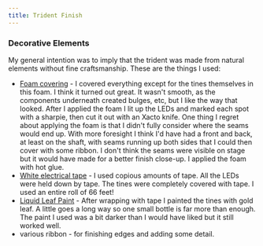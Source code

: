 ```yaml
---
title: Trident Finish
---
```


### Decorative Elements

My general intention was to imply that the trident was made from natural elements without fine craftsmanship.  These are the things I used:

* [Foam covering](https://smile.amazon.com/gp/product/B002JPX68W/ref=oh_aui_detailpage_o09_s00) - I covered everything except for the tines themselves in this foam.  I think it turned out great.  It wasn't smooth, as the components underneath created bulges, etc, but I like the way that looked.  After I applied the foam I lit up the LEDs and marked each spot with a sharpie, then cut it out with an Xacto knife.  One thing I regret about applying the foam is that I didn't fully consider where the seams would end up.  With more foresight I think I'd have had a front and back, at least on the shaft, with seams running up both sides that I could then cover with some ribbon.  I don't think the seams were visible on stage but it would have made for a better finish close-up.  I applied the foam with hot glue.
* [White electrical tape](https://smile.amazon.com/gp/product/B000FP8HSM/ref=oh_aui_detailpage_o04_s02) - I used copious amounts of tape.  All the LEDs were held down by tape.  The tines were completely covered with tape.  I used an entire roll of 66 feet!
* [Liquid Leaf Paint](http://www.michaels.com/liquid-leaf-leafing-paint-florentine-gold/10014831.html) - After wrapping with tape I painted the tines with gold leaf.  A little goes a long way so one small bottle is far more than enough.  The paint I used was a bit darker than I would have liked but it still worked well.
* various ribbon - for finishing edges and adding some detail.
